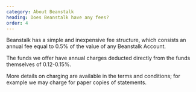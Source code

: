 ```yaml
---
category: About Beanstalk
heading: Does Beanstalk have any fees?
order: 4
---
```


Beanstalk has a simple and inexpensive fee structure, which consists an annual fee equal to 0.5% of the value of any Beanstalk Account.

The funds we offer have annual charges deducted directly from the funds themselves of 0.12-0.15%.

More details on charging are available in the terms and conditions; for example we may charge for paper copies of statements.